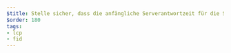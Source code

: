 ```yaml
---
$title: Stelle sicher, dass die anfängliche Serverantwortzeit für die Seite kurz ist
$order: 180
tags:
- lcp
- fid
---
```

